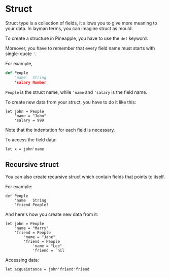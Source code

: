 # Struct
Struct type is a collection of fields, it allows you to give more meaning to your data. In layman terms, you can imagine struct as mould.

To create a structure in Pineapple, you have to use the `def` keyword.  

Moreover, you have to remember that every field name must starts with single-quote `'`. 

For example,
```py
def People
    'name   String
    'salary Number
```
`People` is the struct name, while `'name` and `'salary` is the field name.

To create new data from your struct, you have to do it like this:
```
let john = People
    'name = "John"
    'salary = 999
```
Note that the indentation for each field is necessary.

To access the field data:
```
let x = john'name
```


## Recursive struct
You can also create recursive struct which contain fields that points to itself.  

For example:
```
def People
    'name   String
    'friend People?
```

And here's how you create new data from it:
```
let john = People
    'name = "Marry"
    'friend = People
        'name = "Jane"
        'friend = People
            'name = "Lee"
            'friend = `nil
```
Accessing data:
```
let acquaintance = john'friend'friend
```

